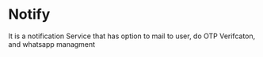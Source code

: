 # Notify
It is a notification Service that has option to mail to user, do OTP Verifcaton, and whatsapp managment 
